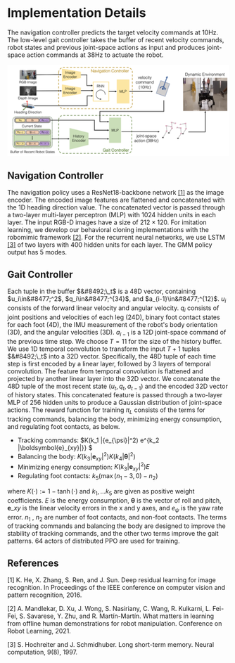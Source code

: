 # Implementation Details

The navigation controller predicts the target velocity commands at 10Hz. The low-level gait controller takes the buffer of recent velocity commands, robot states and previous joint-space actions as input and produces joint-space action commands at 38Hz to actuate the robot. 

![intro](pipeline.png)

## Navigation Controller 
The navigation policy uses a ResNet18-backbone network [[1]](#1) as the image encoder. The encoded image features are flattened and concatenated with the 1D heading direction value. The concatenated vector is passed through a two-layer multi-layer perceptron (MLP) with 1024 hidden units in each layer. The input RGB-D images have a size of $212\times 120$. For imitation learning, we develop our behavioral cloning implementations with the robomimic framework [[2]](#2). For the recurrent neural networks, we use LSTM [[3]](#3) of two layers with 400 hidden units for each layer. The GMM policy output has 5 modes.

## Gait Controller
Each tuple in the buffer $&#8492;\_t$ is a 48D vector, containing $u_i\in&#8477;^2$, $q_i\in&#8477;^{34}$, and $a_{i-1}\in&#8477;^{12}$. $u_i$ consists of the forward linear velocity and angular velocity. $q_i$ consists of joint positions and velocities of each leg (24D), binary foot contact states for each foot (4D), the IMU measurement of the robot's body orientation (3D), and the angular velocities (3D). $a_{i-1}$ is a 12D joint-space command of the previous time step.  We choose $T=11$ for the size of the history buffer. 
We use 1D temporal convolution to transform the input $T+1$ tuples $&#8492;\_t$ into a 32D vector. Specifically, the 48D tuple of each time step is first encoded by a linear layer, followed by 3 layers of temporal convolution. The feature from temporal convolution is flattened and projected by another linear layer into the 32D vector.
We concatenate the 48D tuple of the most recent state $(u_t,q_t,a_{t-1})$ and the encoded 32D vector of history states. This concatenated feature is passed through a two-layer MLP of 256 hidden units to produce a Gaussian distribution of joint-space actions. The reward function for training $\pi_L$ consists of the terms for tracking commands, balancing the body, minimizing energy consumption, and regulating foot contacts, as below.

- Tracking commands:  $K(k_1 |{e_{\psi}|^2) e^{k_2 |\boldsymbol{e}_{xy}|}} $
- Balancing the body:  $K(k_3|\boldsymbol{e}_{xy}|^2)K (k_4 |\boldsymbol{\theta}|^2)$
- Minimizing energy consumption:  $K(k_3|\boldsymbol{e}_{xy}|^2) E$
- Regulating foot contacts: $k_5 \left(\max(n_1-3, 0) - n_2 \right)$

where $K(\cdot) := 1- \tanh (\cdot)$ and $k_1, ... k_5$ are given as positive weight coefficients. $E$ is the energy consumption, $\boldsymbol{\theta}$ is the vector of roll and pitch,  $\boldsymbol{e}\_{xy}$ is the linear velocity errors in the x and y axes, and ${e}_{\psi}$ is the yaw rate error. $n_1$ , $n_2$ are number of foot contacts, and non-foot contacts.
The terms of tracking commands and balancing the body are designed to improve the stability of tracking commands, and the other two terms improve the gait patterns. 64 actors of distributed PPO are used for training.

## References
<a id="1">[1]</a> K. He, X. Zhang, S. Ren, and J. Sun. Deep residual learning for image recognition. In Proceedings of the IEEE conference on computer vision and pattern recognition, 2016.

<a id="1">[2]</a> A. Mandlekar, D. Xu, J. Wong, S. Nasiriany, C. Wang, R. Kulkarni, L. Fei-Fei, S. Savarese, Y. Zhu, and R. Martı́n-Martı́n. What matters in learning from offline human demonstrations for
robot manipulation. Conference on Robot Learning, 2021.

<a id="1">[3]</a> S. Hochreiter and J. Schmidhuber. Long short-term memory. Neural computation, 9(8), 1997.
